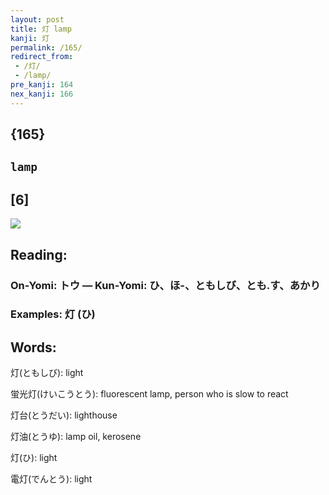 ```yaml
---
layout: post
title: 灯 lamp
kanji: 灯
permalink: /165/
redirect_from:
 - /灯/
 - /lamp/
pre_kanji: 164
nex_kanji: 166
---
```


## {165}

## `lamp`

## [6]

<div class="stroke"><img src="E781AF.png" /></div>

## Reading:

### On-Yomi: トウ &mdash; Kun-Yomi: ひ、ほ-、ともしび、とも.す、あかり

### Examples: 灯 (ひ)

## Words:

灯(ともしび): light

蛍光灯(けいこうとう): fluorescent lamp, person who is slow to react

灯台(とうだい): lighthouse

灯油(とうゆ): lamp oil, kerosene

灯(ひ): light

電灯(でんとう): light
